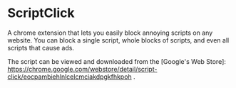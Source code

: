# ScriptClick

A chrome extension that lets you easily block annoying scripts on any website. You can block a single script, whole blocks of scripts, and even all scripts that cause ads.

The script can be viewed and downloaded from the [Google's Web Store]: https://chrome.google.com/webstore/detail/script-click/eocpambiehlnlcelcmciakdpgkfhkpoh .

